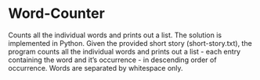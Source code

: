 # Word-Counter
Counts all the individual words and prints out a list.
The solution is implemented in Python.
Given the provided short story (short-story.txt), the program counts all the individual words and prints
out a list - each entry containing the word and it’s occurrence - in descending order of occurrence.
Words are separated by whitespace only.
